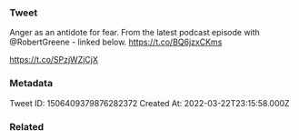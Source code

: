 ### Tweet
Anger as an antidote for fear. From the latest podcast episode with @RobertGreene - linked below. https://t.co/BQ6jzxCKms

https://t.co/SPzjWZjCjX

### Metadata
Tweet ID: 1506409379876282372
Created At: 2022-03-22T23:15:58.000Z

### Related

